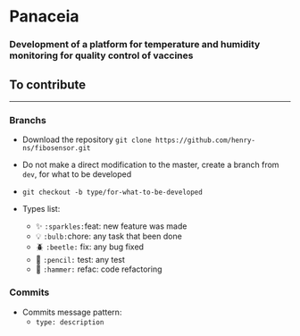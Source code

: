 # Panaceia
 
### Development of a platform for temperature and humidity monitoring for quality control of vaccines


## To contribute
---

### Branchs
  - Download the repository `git clone https://github.com/henry-ns/fibosensor.git`
  - Do not make a direct modification to the master, create a branch from `dev`, for what to be developed
  - ```git checkout -b type/for-what-to-be-developed```


  - Types list:
    - :sparkles: `:sparkles:`feat: new feature was made
    - :bulb: `:bulb:`chore: any task that been done
    - :beetle: `:beetle:` fix: any bug fixed
    - :pencil: `:pencil:` test: any test
    - :hammer: `:hammer:` refac: code refactoring

### Commits
  - Commits message pattern: 
    - `type: description` 